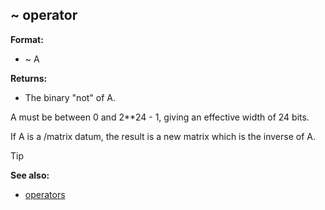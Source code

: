 ## \~ operator

**Format:**
+   \~ A
<!-- -->
**Returns:**
+   The binary \"not\" of A.


A must be between 0 and 2\*\*24 - 1, giving an effective width
of 24 bits. 

If A is a /matrix datum, the result is a new matrix
which is the inverse of A.

> [!TIP] 
> **See also:**
> +   [operators](/ref/operator.md) <!-- -->
